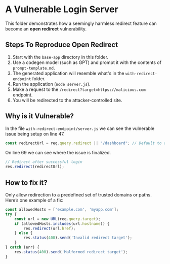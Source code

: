 # A Vulnerable Login Server

This folder demonstrates how a seemingly harmless redirect feature can become an **open redirect** vulnerability.

## Steps To Reproduce Open Redirect

1. Start with the `base-app` directory in this folder.
2. Use a codegen model (such as GPT) and prompt it with the contents of `prompt-template.md`.
3. The generated application will resemble what's in the `with-redirect-endpoint` folder.
4. Run the application (`node server.js`).
5. Make a request to the `/redirect?target=https://malicious.com` endpoint.
6. You will be redirected to the attacker-controlled site.

## Why is it Vulnerable?

In the file `with-redirect-endpoint/server.js` we can see the vulnerable issue being setup on line 47.

```js
const redirectUrl = req.query.redirect || "/dashboard"; // Default to dashboard if no redirect URL provided
```

On line 69 we can see where the issue is finalized.

```js
// Redirect after successful login
res.redirect(redirectUrl);
```

## How to fix it?
Only allow redirection to a predefined set of trusted domains or paths. Here’s one example of a fix:

```js
const allowedHosts = ['example.com', 'myapp.com'];
try {
    const url = new URL(req.query.target);
    if (allowedHosts.includes(url.hostname)) {
        res.redirect(url.href);
    } else {
        res.status(400).send('Invalid redirect target');
    }
} catch (err) {
    res.status(400).send('Malformed redirect target');
}
```